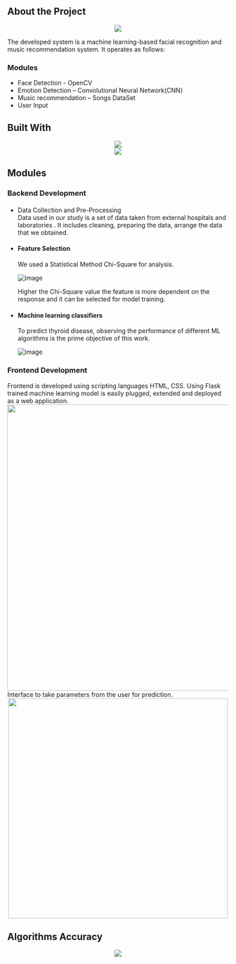 <h2>About the Project</h2>
<div align="center">
	<img src="https://github.com/suryateja6302/Emotion-Based-Music-Recommendation-System/assets/111578838/41f35780-7d21-455c-a2bc-27c6cc170efa">
 
</div>

The developed system is a machine learning-based facial recognition and music recommendation system. It operates as follows:
<h3>Modules</h3>


<ul>  
 <li>Face Detection - OpenCV</li>
 <li>Emotion Detection – Convolutional Neural Network(CNN) </li>
 <li>Music recommendation – Songs DataSet</li>
 <li>User Input</li>
 
</ul>  

<h2>Built With</h2>
<div align="center">
	<img src="https://github.com/suryateja6302/Thyro-Check/assets/111578838/a17b5dc1-8db7-4742-8c8b-6f93abfedbca"></br>
         <img src="https://github.com/suryateja6302/Thyro-Check/assets/111578838/11c96e13-0955-445b-b895-4ebf23b19806">
 
</div>

<h2>Modules</h2>
<h3>Backend Development</h3>
<ul>
<li><h4></h4>Data Collection and Pre-Processing</h4></li>
Data used in our study is a set of data taken from external hospitals and laboratories .
It includes cleaning, preparing the data, arrange the data that we obtained.

<li><h4>Feature Selection</h4></li>
We used a Statistical Method Chi-Square for analysis.

![image](https://github.com/suryateja6302/Thyro-Check/assets/111578838/03faa2b0-ed9b-4df7-879f-19d116abffa4)

Higher the Chi-Square value the feature is more dependent on the response and it can be selected for model training.
<li><h4>Machine learning classifiers</h4></li>
To predict thyroid disease, observing the performance of different ML algorithms is the prime objective of this work.

![image](https://github.com/suryateja6302/Thyro-Check/assets/111578838/6ec25cd6-47dd-4c73-99be-6a5a38ee9464)


</ul>
<h3>Frontend Development</h3>
Frontend is developed using scripting languages HTML, CSS.
Using Flask trained machine learning model is easily plugged, extended and deployed as a web application.
<div align="center">
	<img height="650" src="https://github.com/suryateja6302/Thyro-Check/assets/111578838/cc4e2d0a-e7bd-45c6-8605-9dc0f307b900">
 
</div>
Interface to take parameters from the user for prediction.

<div align="center">
	<img height="500" src="https://github.com/suryateja6302/Thyro-Check/assets/111578838/3cab9514-fa78-418a-b539-2ca08a7f22c9">
 
</div>

<h2>Algorithms Accuracy</h2>
<div align="center">
	<img src="https://github.com/suryateja6302/Thyro-Check/assets/111578838/56cd39c3-3b9a-462e-aee1-42417f5cc813">
 
</div>


